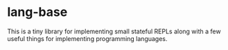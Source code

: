 # lang-base

This is a tiny library for implementing small stateful REPLs along with a few
useful things for implementing programming languages.
